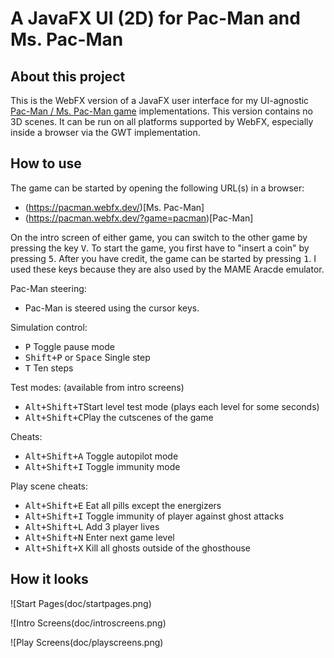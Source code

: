 # A JavaFX UI (2D) for Pac-Man and Ms. Pac-Man

## About this project

This is the WebFX version of a JavaFX user interface for my UI-agnostic [Pac-Man / Ms. Pac-Man game](https://github.com/armin-reichert/pacman-basic) implementations. This version contains no 3D scenes. It can be run on all platforms supported by WebFX, especially inside a browser via the GWT implementation.

## How to use

The game can be started by opening the following URL(s) in a browser:
- (https://pacman.webfx.dev/)[Ms. Pac-Man]
- (https://pacman.webfx.dev/?game=pacman)[Pac-Man]

On the intro screen of either game, you can switch to the other game by pressing the key <kbd>V</kbd>. To start the game, you first have to "insert a coin" by pressing <kbd>5</kbd>. After you have credit, the game can be started by pressing <kbd>1</kbd>. I used these keys because they are also used by the MAME Aracde emulator.

Pac-Man steering:
- Pac-Man is steered using the cursor keys.

Simulation control:
  - <kbd>P</kbd> Toggle pause mode
  - <kbd>Shift+P</kbd> or <kbd>Space</kbd> Single step
  - <kbd>T</kbd> Ten steps

Test modes: (available from intro screens)
  - <kbd>Alt+Shift+T</kbd>Start level test mode (plays each level for some seconds)
  - <kbd>Alt+Shift+C</kbd>Play the cutscenes of the game

Cheats:
  - <kbd>Alt+Shift+A</kbd> Toggle autopilot mode
  - <kbd>Alt+Shift+I</kbd> Toggle immunity mode

Play scene cheats:
  - <kbd>Alt+Shift+E</kbd> Eat all pills except the energizers
  - <kbd>Alt+Shift+I</kbd> Toggle immunity of player against ghost attacks
  - <kbd>Alt+Shift+L</kbd> Add 3 player lives
  - <kbd>Alt+Shift+N</kbd> Enter next game level
  - <kbd>Alt+Shift+X</kbd> Kill all ghosts outside of the ghosthouse 

## How it looks

![Start Pages(doc/startpages.png)

![Intro Screens(doc/introscreens.png)

![Play Screens(doc/playscreens.png)

